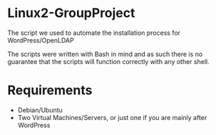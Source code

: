 # Linux2-GroupProject
The script we used to automate the installation process for WordPress/OpenLDAP

The scripts were written with Bash in mind and as such there is no guarantee that the scripts will function correctly with any other shell.

# Requirements
* Debian/Ubuntu
* Two Virtual Machines/Servers, or just one if you are mainly after WordPress